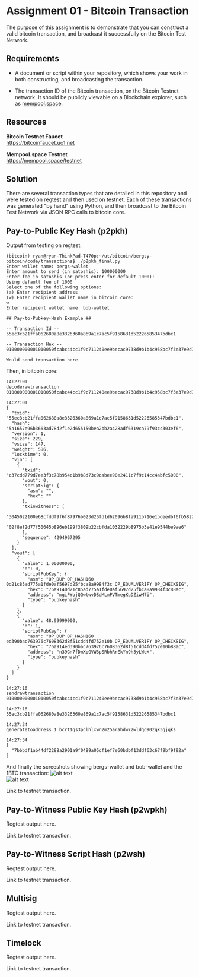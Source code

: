 # Assignment 01 - Bitcoin Transaction

The purpose of this assignment is to demonstrate that you can construct a valid bitcoin transaction, and broadcast it successfully on the Bitcoin Test Network.

## Requirements

* A document or script within your repository, which shows your work in both constructing, and broadcasting the transaction.

* The transaction ID of the Bitcoin transaction, on the Bitcoin Testnet network. It should be publicly viewable on a Blockchain explorer, such as [mempool.space](https://mempool.space/testnet).

## Resources

**Bitcoin Testnet Faucet**  
https://bitcoinfaucet.uo1.net

**Mempool.space Testnet**  
https://mempool.space/testnet

## Solution
There are several transaction types that are detailed in this repository and were tested on regtest and then used on testnet. Each of these transactions was generated "by hand" using Python, and then broadcast to the Bitcoin Test Network via JSON RPC calls to bitcoin core.

## Pay-to-Public Key Hash (p2pkh)
Output from testing on regtest:  
```
(bitcoin) ryan@ryan-ThinkPad-T470p:~/ut/bitcoin/bergsy-bitcoin/code/transactions$ ./p2pkh_final.py
Enter wallet name: bergs-wallet 
Enter amount to send (in satoshis): 100000000
Enter fee in satoshis (or press enter for default 1000): 
Using default fee of 1000
Select one of the following options:
(a) Enter recipient address
(w) Enter recipient wallet name in bitcoin core:
w
Enter recipient wallet name: bob-wallet

## Pay-to-Pubkey-Hash Example ##

-- Transaction Id --
55ec3cb21ffa062680a8e3326360a869a1c7ac5f9158631d52226585347bdbc1

-- Transaction Hex --
010000000001010050fcabc44cc1f9c711240ee9becac9738d9b1b4c958bc7f3e37e9d77dd7cc30000000000ffffffff0200e1f505000000001976a9140d21c85ad775a1fde0af5697d25fbca8a9984f3c88ac180d1024010000001976a914ed390bac763976c7608362d8f51cdd4fd752e10b88ac02483045022100e68cfddf9f6f87976b023d25fd1d62096b8fa911b716e1bdeedbf6fb582282fe02206a6717781aa02c472876c556c53da5c9ab2d7294cbfe0b4e88656c474f4780b3012102f8ef2d77f50645b896eb199f3809b22cbfda1032229b8975b3e41e9544be9ae600000000

Would send transaction here
```

Then, in bitcoin core:
```
14:27:01
decoderawtransaction 010000000001010050fcabc44cc1f9c711240ee9becac9738d9b1b4c958bc7f3e37e9d77dd7cc30000000000ffffffff0200e1f505000000001976a9140d21c85ad775a1fde0af5697d25fbca8a9984f3c88ac180d1024010000001976a914ed390bac763976c7608362d8f51cdd4fd752e10b88ac02483045022100e68cfddf9f6f87976b023d25fd1d62096b8fa911b716e1bdeedbf6fb582282fe02206a6717781aa02c472876c556c53da5c9ab2d7294cbfe0b4e88656c474f4780b3012102f8ef2d77f50645b896eb199f3809b22cbfda1032229b8975b3e41e9544be9ae600000000

14:27:01
{
  "txid": "55ec3cb21ffa062680a8e3326360a869a1c7ac5f9158631d52226585347bdbc1",
  "hash": "5a1657e96b3663ad78d2f1e2d655150bea2bb2a428adf6319ca79f93cc303ef6",
  "version": 1,
  "size": 229,
  "vsize": 147,
  "weight": 586,
  "locktime": 0,
  "vin": [
    {
      "txid": "c37cdd779d7ee3f3c78b954c1b9b8d73c9cabee90e2411c7f9c14cc4abfc5000",
      "vout": 0,
      "scriptSig": {
        "asm": "",
        "hex": ""
      },
      "txinwitness": [
        "3045022100e68cfddf9f6f87976b023d25fd1d62096b8fa911b716e1bdeedbf6fb582282fe02206a6717781aa02c472876c556c53da5c9ab2d7294cbfe0b4e88656c474f4780b301",
        "02f8ef2d77f50645b896eb199f3809b22cbfda1032229b8975b3e41e9544be9ae6"
      ],
      "sequence": 4294967295
    }
  ],
  "vout": [
    {
      "value": 1.00000000,
      "n": 0,
      "scriptPubKey": {
        "asm": "OP_DUP OP_HASH160 0d21c85ad775a1fde0af5697d25fbca8a9984f3c OP_EQUALVERIFY OP_CHECKSIG",
        "hex": "76a9140d21c85ad775a1fde0af5697d25fbca8a9984f3c88ac",
        "address": "mgiPYojQQwtwvDSdMLmPVTmegKuDZiwM7i",
        "type": "pubkeyhash"
      }
    },
    {
      "value": 48.99999000,
      "n": 1,
      "scriptPubKey": {
        "asm": "OP_DUP OP_HASH160 ed390bac763976c7608362d8f51cdd4fd752e10b OP_EQUALVERIFY OP_CHECKSIG",
        "hex": "76a914ed390bac763976c7608362d8f51cdd4fd752e10b88ac",
        "address": "n39Gn7fDmXpGVW3pSRbhRrEkYn9h5yLWeX",
        "type": "pubkeyhash"
      }
    }
  ]
}

14:27:16
sendrawtransaction 010000000001010050fcabc44cc1f9c711240ee9becac9738d9b1b4c958bc7f3e37e9d77dd7cc30000000000ffffffff0200e1f505000000001976a9140d21c85ad775a1fde0af5697d25fbca8a9984f3c88ac180d1024010000001976a914ed390bac763976c7608362d8f51cdd4fd752e10b88ac02483045022100e68cfddf9f6f87976b023d25fd1d62096b8fa911b716e1bdeedbf6fb582282fe02206a6717781aa02c472876c556c53da5c9ab2d7294cbfe0b4e88656c474f4780b3012102f8ef2d77f50645b896eb199f3809b22cbfda1032229b8975b3e41e9544be9ae600000000

14:27:16
55ec3cb21ffa062680a8e3326360a869a1c7ac5f9158631d52226585347bdbc1

14:27:34
generatetoaddress 1 bcrt1qs3pclhlxwn2m25arahdw72wldgd90zqk3gjqks

14:27:34
[
  "7bbbdf1ab44df2288a2901a9f0489a05cf1ef7e60bdbf13ddf63c67f9bf9f92a"
]
```

And finally the screeshots showing bergs-wallet and bob-wallet and the 1BTC transaction:
![alt text](https://github.com/rkbergsma/bergsy-bitcoin/tree/master/assignments/images/bergs_wallet_p2pkh.png)  
![alt text](https://github.com/rkbergsma/bergsy-bitcoin/tree/master/assignments/images/bob_wallet_p2pkh.png)  


Link to testnet transaction.

## Pay-to-Witness Public Key Hash (p2wpkh)
Regtest output here.

Link to testnet transaction.

## Pay-to-Witness Script Hash (p2wsh)
Regtest output here.

Link to testnet transaction.

## Multisig
Regtest output here.

Link to testnet transaction.

## Timelock
Regtest output here.

Link to testnet transaction.
